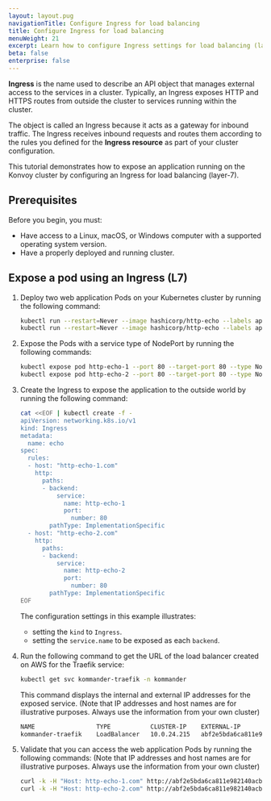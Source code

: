 ```yaml
---
layout: layout.pug
navigationTitle: Configure Ingress for load balancing
title: Configure Ingress for load balancing
menuWeight: 21
excerpt: Learn how to configure Ingress settings for load balancing (layer-7)
beta: false
enterprise: false
---
```


<!-- markdownlint-disable MD004 MD007 MD025 MD030 -->

**Ingress** is the name used to describe an API object that manages external access to the services in a cluster.
Typically, an Ingress exposes HTTP and HTTPS routes from outside the cluster to services running within the cluster.

The object is called an Ingress because it acts as a gateway for inbound traffic.
The Ingress receives inbound requests and routes them according to the rules you defined for the **Ingress resource** as part of your cluster configuration.

This tutorial demonstrates how to expose an application running on the Konvoy cluster by configuring an Ingress for load balancing (layer-7).

## Prerequisites

Before you begin, you must:

- Have access to a Linux, macOS, or Windows computer with a supported operating system version.
- Have a properly deployed and running cluster.

## Expose a pod using an Ingress (L7)

1. Deploy two web application Pods on your Kubernetes cluster by running the following command:

    ```bash
    kubectl run --restart=Never --image hashicorp/http-echo --labels app=http-echo-1 --port 80 http-echo-1 -- -listen=:80 --text="Hello from http-echo-1"
    kubectl run --restart=Never --image hashicorp/http-echo --labels app=http-echo-2 --port 80 http-echo-2 -- -listen=:80 --text="Hello from http-echo-2"
    ```

1. Expose the Pods with a service type of NodePort by running the following commands:

    ```bash
    kubectl expose pod http-echo-1 --port 80 --target-port 80 --type NodePort --name "http-echo-1"
    kubectl expose pod http-echo-2 --port 80 --target-port 80 --type NodePort --name "http-echo-2"
    ```

1. Create the Ingress to expose the application to the outside world by running the following command:

    ```bash
    cat <<EOF | kubectl create -f -
    apiVersion: networking.k8s.io/v1
    kind: Ingress
    metadata:
      name: echo
    spec:
      rules:
      - host: "http-echo-1.com"
        http:
          paths:
          - backend:
              service:
                name: http-echo-1
                port:
                  number: 80
            pathType: ImplementationSpecific
      - host: "http-echo-2.com"
        http:
          paths:
          - backend:
              service:
                name: http-echo-2
                port:
                  number: 80
            pathType: ImplementationSpecific
    EOF
    ```

    The configuration settings in this example illustrates:
    - setting the `kind` to `Ingress`.
    - setting the `service.name` to be exposed as each `backend`.

1. Run the following command to get the URL of the load balancer created on AWS for the Traefik service:

    ```bash
    kubectl get svc kommander-traefik -n kommander
    ```

    This command displays the internal and external IP addresses for the exposed service.
    (Note that IP addresses and host names are for illustrative purposes. Always use the information from your own cluster)

    ```bash
    NAME                 TYPE           CLUSTER-IP    EXTERNAL-IP                                                             PORT(S)                                     AGE
    kommander-traefik    LoadBalancer   10.0.24.215   abf2e5bda6ca811e982140acb7ee21b7-37522315.us-west-2.elb.amazonaws.com   80:31169/TCP,443:32297/TCP,8080:31923/TCP   4h22m
    ```

1. Validate that you can access the web application Pods by running the following commands:
  (Note that IP addresses and host names are for illustrative purposes. Always use the information from your own cluster)

    ```bash
    curl -k -H "Host: http-echo-1.com" http://abf2e5bda6ca811e982140acb7ee21b7-37522315.us-west-2.elb.amazonaws.com
    curl -k -H "Host: http-echo-2.com" http://abf2e5bda6ca811e982140acb7ee21b7-37522315.us-west-2.elb.amazonaws.com
    ```
